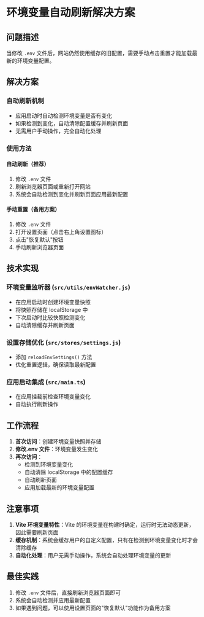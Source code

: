 # 环境变量自动刷新解决方案

## 问题描述

当修改 `.env` 文件后，网站仍然使用缓存的旧配置，需要手动点击重置才能加载最新的环境变量配置。

## 解决方案

### 自动刷新机制

-   应用启动时自动检测环境变量是否有变化
-   如果检测到变化，自动清除配置缓存并刷新页面
-   无需用户手动操作，完全自动化处理

### 使用方法

#### 自动刷新（推荐）

1. 修改 `.env` 文件
2. 刷新浏览器页面或重新打开网站
3. 系统会自动检测到变化并刷新页面应用最新配置

#### 手动重置（备用方案）

1. 修改 `.env` 文件
2. 打开设置页面（点击右上角设置图标）
3. 点击"恢复默认"按钮
4. 手动刷新浏览器页面

## 技术实现

### 环境变量监听器 (`src/utils/envWatcher.js`)

-   在应用启动时创建环境变量快照
-   将快照存储在 localStorage 中
-   下次启动时比较快照检测变化
-   自动清除缓存并刷新页面

### 设置存储优化 (`src/stores/settings.js`)

-   添加 `reloadEnvSettings()` 方法
-   优化重置逻辑，确保读取最新配置

### 应用启动集成 (`src/main.ts`)

-   在应用挂载前检查环境变量变化
-   自动执行刷新操作

## 工作流程

1. **首次访问**：创建环境变量快照并存储
2. **修改.env 文件**：环境变量发生变化
3. **再次访问**：
    - 检测到环境变量变化
    - 自动清除 localStorage 中的配置缓存
    - 自动刷新页面
    - 应用加载最新的环境变量配置

## 注意事项

1. **Vite 环境变量特性**：Vite 的环境变量在构建时确定，运行时无法动态更新，因此需要刷新页面
2. **缓存机制**：系统会缓存用户的自定义配置，只有在检测到环境变量变化时才会清除缓存
3. **自动化处理**：用户无需手动操作，系统会自动处理环境变量的更新

## 最佳实践

1. 修改 `.env` 文件后，直接刷新浏览器页面即可
2. 系统会自动检测并应用最新配置
3. 如果遇到问题，可以使用设置页面的"恢复默认"功能作为备用方案
